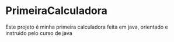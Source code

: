 # PrimeiraCalculadora
Este projeto é minha primeira calculadora feita em java, orientado e instruido pelo curso de java
